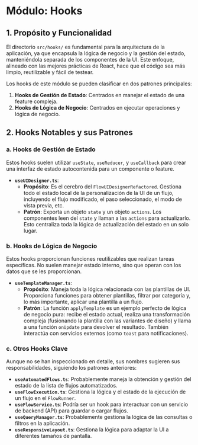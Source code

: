 # Módulo: Hooks

## 1. Propósito y Funcionalidad

El directorio `src/hooks/` es fundamental para la arquitectura de la aplicación, ya que encapsula la lógica de negocio y la gestión del estado, manteniéndola separada de los componentes de la UI. Este enfoque, alineado con las mejores prácticas de React, hace que el código sea más limpio, reutilizable y fácil de testear.

Los hooks de este módulo se pueden clasificar en dos patrones principales:

1.  **Hooks de Gestión de Estado**: Centrados en manejar el estado de una feature compleja.
2.  **Hooks de Lógica de Negocio**: Centrados en ejecutar operaciones y lógica de negocio.

## 2. Hooks Notables y sus Patrones

### a. Hooks de Gestión de Estado

Estos hooks suelen utilizar `useState`, `useReducer`, y `useCallback` para crear una interfaz de estado autocontenida para un componente o feature.

- **`useUIDesigner.ts`**:
    - **Propósito**: Es el cerebro del `FlowUIDesignerRefactored`. Gestiona todo el estado local de la personalización de la UI de un flujo, incluyendo el flujo modificado, el paso seleccionado, el modo de vista previa, etc.
    - **Patrón**: Exporta un objeto `state` y un objeto `actions`. Los componentes leen del `state` y llaman a las `actions` para actualizarlo. Esto centraliza toda la lógica de actualización del estado en un solo lugar.

### b. Hooks de Lógica de Negocio

Estos hooks proporcionan funciones reutilizables que realizan tareas específicas. No suelen manejar estado interno, sino que operan con los datos que se les proporcionan.

- **`useTemplateManager.ts`**:
    - **Propósito**: Maneja toda la lógica relacionada con las plantillas de UI. Proporciona funciones para obtener plantillas, filtrar por categoría y, lo más importante, aplicar una plantilla a un flujo.
    - **Patrón**: La función `applyTemplate` es un ejemplo perfecto de lógica de negocio pura: recibe el estado actual, realiza una transformación compleja (fusionando la plantilla con las variantes de diseño) y llama a una función `onUpdate` para devolver el resultado. También interactúa con servicios externos (como `toast` para notificaciones).

### c. Otros Hooks Clave

Aunque no se han inspeccionado en detalle, sus nombres sugieren sus responsabilidades, siguiendo los patrones anteriores:

- **`useAutomatedFlows.ts`**: Probablemente maneja la obtención y gestión del estado de la lista de flujos automatizados.
- **`useFlowExecution.ts`**: Gestiona la lógica y el estado de la ejecución de un flujo en el `FlowRunner`.
- **`useFlowService.ts`**: Podría ser un hook para interactuar con un servicio de backend (API) para guardar o cargar flujos.
- **`useQueryManager.ts`**: Probablemente gestiona la lógica de las consultas o filtros en la aplicación.
- **`useResponsiveLayout.ts`**: Gestiona la lógica para adaptar la UI a diferentes tamaños de pantalla.